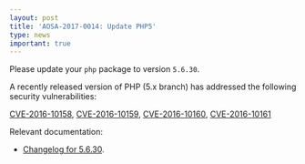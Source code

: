 ```yaml
---
layout: post
title: 'AOSA-2017-0014: Update PHP5'
type: news
important: true
---
```


Please update your `php` package to version `5.6.30`.

A recently released version of PHP (5.x branch) has addressed the following security vulnerabilities:

[CVE-2016-10158](https://cve.mitre.org/cgi-bin/cvename.cgi?name=CVE-2016-10158), [CVE-2016-10159](https://cve.mitre.org/cgi-bin/cvename.cgi?name=CVE-2016-10159), [CVE-2016-10160](https://cve.mitre.org/cgi-bin/cvename.cgi?name=CVE-2016-10160), [CVE-2016-10161](https://cve.mitre.org/cgi-bin/cvename.cgi?name=CVE-2016-10161)

Relevant documentation:

- [Changelog for 5.6.30](http://www.php.net/ChangeLog-5.php#5.6.30).